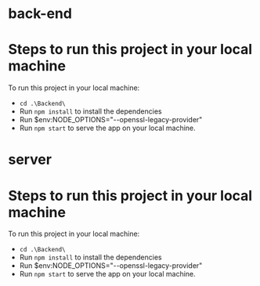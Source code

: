 # back-end
# Steps to run this project in your local machine

To run this project in your local machine:

- `cd .\Backend\`
- Run `npm install` to install the dependencies
- Run $env:NODE_OPTIONS="--openssl-legacy-provider"
- Run `npm start` to serve the app on your local machine.

# server
# Steps to run this project in your local machine
To run this project in your local machine:

- `cd .\Backend\`
- Run `npm install` to install the dependencies
- Run $env:NODE_OPTIONS="--openssl-legacy-provider"
- Run `npm start` to serve the app on your local machine.